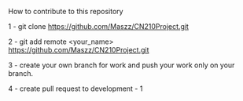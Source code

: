 How to contribute to this repository

1 - git clone https://github.com/Maszz/CN210Project.git

2 - git add remote <your_name> https://github.com/Maszz/CN210Project.git

3 - create your own branch for work and push your work only on your branch.

4 - create pull request to development - 1
